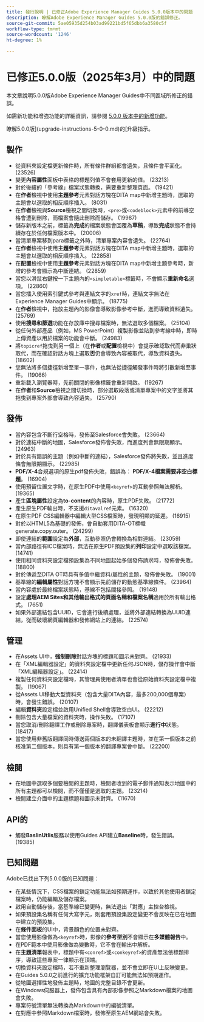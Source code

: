 ```yaml
---
title: 發行說明 | 已修正Adobe Experience Manager Guides 5.0.0版本中的問題
description: 瞭解Adobe Experience Manager Guides 5.0.0版的錯誤修正。
source-git-commit: 5ae05935d254b03ad99221bd5f65dbb6a3580c5f
workflow-type: tm+mt
source-wordcount: '1246'
ht-degree: 1%

---
```


# 已修正5.0.0版（2025年3月）中的問題

本文章說明5.0.0版Adobe Experience Manager Guides中不同區域所修正的錯誤。


如需新功能和增強功能的詳細資訊，請參閱 [5.0.0 版本中的新增功能](whats-new-5-0-0.md)。

瞭解5.0.0版](upgrade-instructions-5-0-0.md)的[升級指示。


## 製作

- 從資料夾設定檔更新條件時，所有條件群組都會遺失，且條件會平面化。 (23526)
- 變更&#x200B;**內容屬性**&#x200B;面板中表格的標題列值不會套用更新的值。 (23213)
- 對於後續的「參考線」檔案狀態轉換，需要重新整理頁面。 (19421)
- 在&#x200B;**作者**&#x200B;檢視中使用&#x200B;**主題參考**&#x200B;元素對話方塊在DITA map中新增主題時，選取的主題會以選取的相反順序插入。 (8031)
- 在&#x200B;**作者**&#x200B;檢視與&#x200B;**Source**&#x200B;檢視之間切換時，`<pre>`或`<codeblock>`元素中的前導空格會遭到刪除，而檔案會隨此刪除而儲存。 (19987)
- 儲存新版本之前，標籤為&#x200B;**完成**&#x200B;的檔案狀態會回覆為&#x200B;**草稿**，導致&#x200B;**完成**&#x200B;狀態不會持續存在於任何檔案版本中。 (20006)
- 當清單專案移到para標籤之外時，清單專案內容會遺失。 (22764)
- 在&#x200B;**作者**&#x200B;檢視中使用&#x200B;**主題參考**&#x200B;元素對話方塊在DITA map中新增主題時，選取的主題會以選取的相反順序插入。 (22858)
- 在&#x200B;**配置**&#x200B;檢視中使用&#x200B;**主題參考**&#x200B;元素對話方塊在DITA map中新增主題參考時，新增的參考會顯示為中斷連結。 (22859)
- 當您以滑鼠右鍵按一下主題內的`<simpletable>`標籤時，不會顯示&#x200B;**重新命名**&#x200B;選項。 (22860)
- 當您插入使用索引鍵式參考與連結文字的`xref`時，連結文字無法在Experience Manager Guides中顯示。 (18775)
- 在&#x200B;**作者**&#x200B;檢視中，拖放主題內的影像會導致影像參考中斷，進而導致資料遺失。 (25769)
- 使用&#x200B;**搜尋和篩選**&#x200B;功能在存放庫中搜尋檔案時，無法選取多個檔案。 (25104)
- 從任何外部產品（例如，MS PowerPoint）複製影像並貼到參考線中時，即時上傳資產以用於檔案的功能會中斷。 (24983)
- 將`topicref`拖曳到另一個上（在&#x200B;**作者**&#x200B;或&#x200B;**配置**&#x200B;檢視中）會提示確認取代而非巢狀取代，而在確認對話方塊上選取&#x200B;**否**&#x200B;仍會導致內容被取代，導致資料遺失。 (18602)
- 您無法將多個捷徑新增至單一事件，也無法從捷徑觸發事件時將引數新增至事件。 (19066)
- 重新載入瀏覽器時，先前關閉的影像標籤會重新開啟。 (19267)
- 在&#x200B;**作者**&#x200B;和&#x200B;**Source**&#x200B;檢視之間切換時，部分選取段落或清單專案中的文字並將其拖曳到專案外部會導致內容遺失。 (25790)

## 發佈

- 當內容包含不斷行空格時，發佈至Salesforce會失敗。 (23664)
- 對於連結中斷的地圖，Salesforce發佈會失敗，而進度列會無限期顯示。 (24963)
- 對於具有錯誤的主題（例如中斷的連結），Salesforce發佈將失敗，並且進度條會無限期顯示。 (22985)
- **PDF/X-4**&#x200B;合規選項的原生pdf發佈失敗，錯誤為： **PDF/X-4檔案需要非空白標題**。 (16904)
- 使用預留位置文字時，在原生PDF中使用`<keyref>`的互動參照無法解析。 (19365)
- 產生&#x200B;**區塊屬性**&#x200B;設定為&#x200B;**to-content**&#x200B;的內容時，原生PDF失敗。 (21772)
- 產生原生PDF輸出時，不支援`ditavalref`元素。 (16320)
- 在原生PDF CSS編輯器中編輯大型CSS檔案時，發現明顯的延遲。 (16915)
- 對於以HTML5為基礎的發佈，會自動套用DITA-OT標幟generate.copy.outer。 (24299)
- 即使連結的&#x200B;**範圍**&#x200B;設定為&#x200B;**外部**，互動參照仍會轉換為相對連結。 (23059)
- 當內部路徑有ICC檔案時，無法在原生PDF預設集的&#x200B;**列印**&#x200B;設定中選取該檔案。 (14741)
- 使用相同資料夾設定檔預設集為不同地圖起始多個發佈請求時，發佈會失敗。 (18800)
- 對於傳遞至DITA OT時具有多值中繼資料/屬性的主題，發佈會失敗。 (19001)
- 基準線的&#x200B;**編輯屬性**&#x200B;對話方塊不會顯示先前儲存的動態基準線條件。  (23964)
- 當內容處於最終檔案狀態時，基線不包括間接參照。 (19148)
- 設定&#x200B;**處理AEM Sites和其他輸出格式的頁面名稱和檔案名稱**&#x200B;適用於所有輸出格式。 (7651)
- 如果外部連結包含UUID，它會進行後續處理，並將外部連結轉換為UUID連結，從而破壞網頁編輯器和發佈網站上的連結。 (22574)


## 管理

- 在Assets UI中，**強制刪除**&#x200B;對話方塊的標題和圖示未對齊。 (21933)
- 在「XML編輯器設定」的資料夾設定檔中更新任何JSON時，儲存操作會中斷「XML編輯器設定」。 (22414)
- 複製任何資料夾設定檔時，其管理員使用者清單也會從原始資料夾設定檔中複製。 (19067)
- 從Assets UI移動大型資料夾（包含大量DITA內容，最多200,000個專案）時，會發生錯誤。 (20107)
- 編輯&#x200B;**資料夾**&#x200B;設定檔並啟用Unified Shell會導致空白UI。 (22212)
- 刪除包含大量檔案的資料夾時，操作失敗。 (17107)
- 當您取消/刪除翻譯工作或刪除專案時，翻譯儀表板會顯示&#x200B;**進行中**&#x200B;狀態。 (18417)
- 當您使用非舊版翻譯同時傳送兩個版本的未翻譯主題時，並在第一個版本之前核准第二個版本，則具有第一個版本的翻譯專案會中斷。 (22200)


## 檢閱

- 在地圖中選取多個要檢閱的主題時，檢閱者收到的電子郵件通知表示地圖中的所有主題都可以檢閱，而不僅僅是選取的主題。 (23214)
- 檢閱建立介面中的主題標題和圖示未對齊。 (11670)


## API的

- 觸發&#x200B;**BaslinUtlis**&#x200B;服務以使用Guides API建立&#x200B;**Baseline**&#x200B;時，發生錯誤。 (19385)

## 已知問題

Adobe已找出下列5.0.0版的已知問題：

- 在某些情況下，CSS檔案的鎖定功能無法如預期運作，以致於其他使用者鎖定檔案時，仍能編輯及儲存檔案。
- 啟用自動儲存後，當基準線已變更時，無法退出「對應」主控台檢視。
- 如果預設集名稱有任何大寫字元，則套用預設集設定變更不會反映在已在地圖中建立的預設集。
- 在&#x200B;**條件面板**&#x200B;的UI中，背景顏色的位置未對齊。
- 當您使用影像做為`<keyref>`時，影像的&#x200B;**參考型別**&#x200B;不會顯示在&#x200B;**多媒體報告**&#x200B;中。
- 在PDF範本中使用影像做為變數時，它不會在輸出中解析。
- 在&#x200B;**主題清單**&#x200B;報表中，標題中有`<conref>`或`<conkeyref>`的資產無法依標題排序，導致這些專案一律顯示在頂端。
- 切換資料夾設定檔時，若不重新整理瀏覽器，並不會立即在UI上反映變更。
- 在Guides 5.0.0之前進行的擴充功能框架自訂可能無法如預期運作。
- 從地圖選擇性地發佈主題時，地圖的完整目錄不會更新。
- 在Windows伺服器上，發佈包含具有內部影像參照之Markdown檔案的地圖會失敗。
- 專案符號清單無法轉換為Markdown中的編號清單。
- 在對應中參照Markdown檔案時，發佈至原生AEM網站會失敗。


